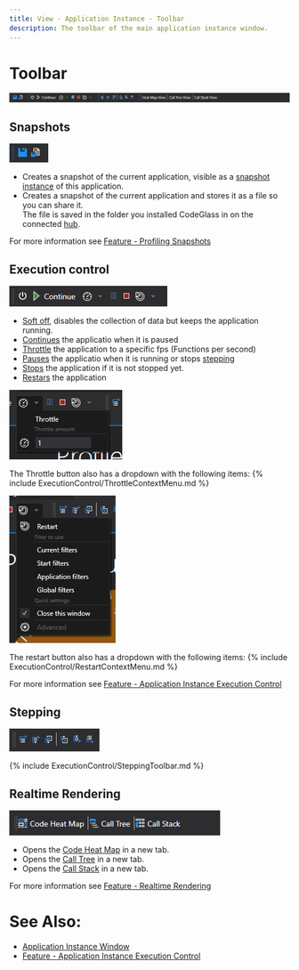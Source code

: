 ```yaml
---
title: View - Application Instance - Toolbar
description: The toolbar of the main application instance window.
---
```

# Toolbar
![assets/img/ApplicationInstanceWindow/Toolbar.png](../../../assets/img/ApplicationInstanceWindow/Toolbar.png)

## Snapshots
![assets/img/ApplicationInstanceWindow/ToolbarSnapshots.png](../../../assets/img/ApplicationInstanceWindow/ToolbarSnapshots.png)
- Creates a snapshot of the current application, visible as a [snapshot instance](../mainwindow/applicationInstance.md) of this application.
- Creates a snapshot of the current application and stores it as a file so you can share it. <br/>
    The file is saved in the folder you installed CodeGlass in on the connected [hub](../../features/CodeGlassHub.md).

For more information see [Feature - Profiling Snapshots](../../features/ProfilingSnapshots.md)

## Execution control
![assets/img/ApplicationInstanceWindow/ToolbarExecutionControl.png](../../../assets/img/ApplicationInstanceWindow/ToolbarExecutionControl.png)
- [Soft off](../../features/ApplicationInstanceExecutionControl.md#soft-off), disables the collection of data but keeps the application running.
- [Continues](../../features/ApplicationInstanceExecutionControl.md#pause--resume) the applicatio when it is paused
- [Throttle](../../features/ApplicationInstanceExecutionControl.md#throttle) the application to a specific fps (Functions per second)
- [Pauses](../../features/ApplicationInstanceExecutionControl.md#pause--resume) the applicatio when it is running or stops [stepping](../../features/ApplicationInstanceStepping.md)
- [Stops](../../features/ApplicationInstanceExecutionControl.md#stop) the application if it is not stopped yet.
- [Restars](../../features/ApplicationInstanceExecutionControl.md#restart) the application

![assets/img/ApplicationInstanceWindow/ToolbarThrottle.png](../../../assets/img/ApplicationInstanceWindow/ToolbarThrottle.png)

The Throttle button also has a dropdown with the following items:
{% include ExecutionControl/ThrottleContextMenu.md %}


![assets/img/ApplicationInstanceWindow/ToolbarRestart.png](../../../assets/img/ApplicationInstanceWindow/ToolbarRestart.png)

The restart button also has a dropdown with the following items:
{% include ExecutionControl/RestartContextMenu.md %}

For more information see [Feature - Application Instance Execution Control](../../features/ApplicationInstanceExecutionControl.md)

## Stepping
![assets/img/ApplicationInstanceWindow/ToolbarStepping.png](../../../assets/img/ApplicationInstanceWindow/ToolbarStepping.png)

{% include ExecutionControl/SteppingToolbar.md %}

## Realtime Rendering
![assets/img/ApplicationInstanceWindow/ToolbarRendering.png](../../../assets/img/ApplicationInstanceWindow/ToolbarRendering.png)

- Opens the [Code Heat Map](CodeHeatMap.md) in a new tab.
- Opens the [Call Tree](CallTreeRendering.md) in a new tab.
- Opens the [Call Stack](CallStackRendering.md) in a new tab.
<!-- - Opens the [Grouped Call Stack Rendering](GroupedCallStackRendering.md) in a new tab. -->

For more information see [Feature - Realtime Rendering](../../features/RealtimeRendering.md)
# See Also:
- [Application Instance Window](../ApplicationInstanceDockWindow.md)
- [Feature - Application Instance Execution Control](../../features/ApplicationInstanceExecutionControl.md)

